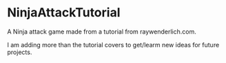# NinjaAttackTutorial
A Ninja attack game made from a tutorial from raywenderlich.com.

I am adding more than the tutorial covers to get/learm new ideas for future projects.
